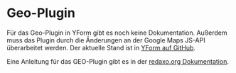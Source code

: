 # Geo-Plugin

Für das Geo-Plugin in YForm gibt es noch keine Dokumentation. Außerdem muss das Plugin durch die Änderungen an der Google Maps JS-API überarbeitet werden. Der aktuelle Stand ist in [YForm auf GitHub](https://github.com/yakamara/redaxo_yform/issues?utf8=%E2%9C%93&q=).

Eine Anleitung für das GEO-Plugin gibt es in der [redaxo.org Dokumentation](http://www.redaxo.org/de/doku/tutorials/table-manager-fka-editme/das-geo-plugin/).

